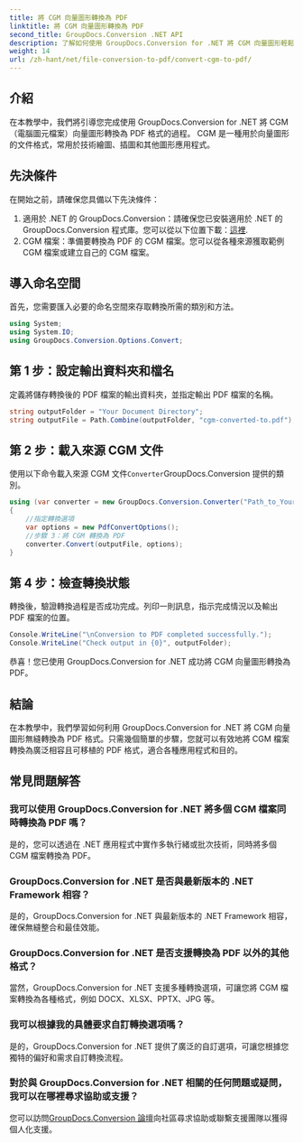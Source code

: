 ```yaml
---
title: 將 CGM 向量圖形轉換為 PDF
linktitle: 將 CGM 向量圖形轉換為 PDF
second_title: GroupDocs.Conversion .NET API
description: 了解如何使用 GroupDocs.Conversion for .NET 將 CGM 向量圖形輕鬆轉換為 PDF。請按照我們的逐步教學進行操作。
weight: 14
url: /zh-hant/net/file-conversion-to-pdf/convert-cgm-to-pdf/
---
```

## 介紹
在本教學中，我們將引導您完成使用 GroupDocs.Conversion for .NET 將 CGM（電腦圖元檔案）向量圖形轉換為 PDF 格式的過程。 CGM 是一種用於向量圖形的文件格式，常用於技術繪圖、插圖和其他圖形應用程式。
## 先決條件
在開始之前，請確保您具備以下先決條件：
1. 適用於 .NET 的 GroupDocs.Conversion：請確保您已安裝適用於 .NET 的 GroupDocs.Conversion 程式庫。您可以從以下位置下載：[這裡](https://releases.groupdocs.com/conversion/net/).
2. CGM 檔案：準備要轉換為 PDF 的 CGM 檔案。您可以從各種來源獲取範例 CGM 檔案或建立自己的 CGM 檔案。

## 導入命名空間
首先，您需要匯入必要的命名空間來存取轉換所需的類別和方法。
```csharp
using System;
using System.IO;
using GroupDocs.Conversion.Options.Convert;
```
## 第 1 步：設定輸出資料夾和檔名
定義將儲存轉換後的 PDF 檔案的輸出資料夾，並指定輸出 PDF 檔案的名稱。
```csharp
string outputFolder = "Your Document Directory";
string outputFile = Path.Combine(outputFolder, "cgm-converted-to.pdf");
```
## 第 2 步：載入來源 CGM 文件
使用以下命令載入來源 CGM 文件`Converter`GroupDocs.Conversion 提供的類別。
```csharp
using (var converter = new GroupDocs.Conversion.Converter("Path_to_Your_CGM_File"))
{
    //指定轉換選項
    var options = new PdfConvertOptions();
    //步驟 3：將 CGM 轉換為 PDF
    converter.Convert(outputFile, options);
}
```
## 第 4 步：檢查轉換狀態
轉換後，驗證轉換過程是否成功完成。列印一則訊息，指示完成情況以及輸出 PDF 檔案的位置。
```csharp
Console.WriteLine("\nConversion to PDF completed successfully.");
Console.WriteLine("Check output in {0}", outputFolder);
```
恭喜！您已使用 GroupDocs.Conversion for .NET 成功將 CGM 向量圖形轉換為 PDF。

## 結論
在本教學中，我們學習如何利用 GroupDocs.Conversion for .NET 將 CGM 向量圖形無縫轉換為 PDF 格式。只需幾個簡單的步驟，您就可以有效地將 CGM 檔案轉換為廣泛相容且可移植的 PDF 格式，適合各種應用程式和目的。
## 常見問題解答
### 我可以使用 GroupDocs.Conversion for .NET 將多個 CGM 檔案同時轉換為 PDF 嗎？
是的，您可以透過在 .NET 應用程式中實作多執行緒或批次技術，同時將多個 CGM 檔案轉換為 PDF。
### GroupDocs.Conversion for .NET 是否與最新版本的 .NET Framework 相容？
是的，GroupDocs.Conversion for .NET 與最新版本的 .NET Framework 相容，確保無縫整合和最佳效能。
### GroupDocs.Conversion for .NET 是否支援轉換為 PDF 以外的其他格式？
當然，GroupDocs.Conversion for .NET 支援多種轉換選項，可讓您將 CGM 檔案轉換為各種格式，例如 DOCX、XLSX、PPTX、JPG 等。
### 我可以根據我的具體要求自訂轉換選項嗎？
是的，GroupDocs.Conversion for .NET 提供了廣泛的自訂選項，可讓您根據您獨特的偏好和需求自訂轉換流程。
### 對於與 GroupDocs.Conversion for .NET 相關的任何問題或疑問，我可以在哪裡尋求協助或支援？
您可以訪問[GroupDocs.Conversion 論壇](https://forum.groupdocs.com/c/conversion/11)向社區尋求協助或聯繫支援團隊以獲得個人化支援。